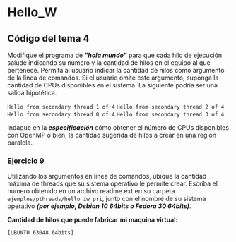 # Hello_W

## Código del tema 4

Modifique el programa de ***"hola mundo"*** para que cada hilo de ejecución salude indicando su número y la cantidad de hilos en el equipo al que pertenece. Permita al usuario indicar la cantidad de hilos como argumento de la línea de comandos. Si el usuario omite este argumento, suponga la cantidad de CPUs disponibles en el sistema. La siguiente podría ser una salida hipotética.

`Hello from secondary thread 1 of 4`
`Hello from secondary thread 2 of 4`
`Hello from secondary thread 0 of 4`
`Hello from secondary thread 3 of 4`

Indague en la ***especificación*** cómo obtener el número de CPUs disponibles con OpenMP o bien, la cantidad sugerida de hilos a crear en una región paralela.

### Ejercicio 9

Utilizando los argumentos en línea de comandos, ubique la cantidad máxima de threads que su sistema operativo le permite crear. Escriba el número obtenido en un archivo readme.ext en su carpeta `ejemplos/pthreads/hello_iw_pri`, junto con el nombre de su sistema operativo ***(por ejemplo, Debian 10 64bits o Fedora 30 64bits)***.

**Cantidad de hilos que puede fabricar mi maquina virtual:**

`[UBUNTU 63048 64bits]`
